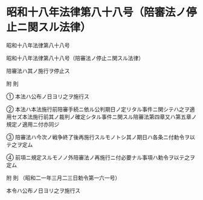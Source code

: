 # 昭和十八年法律第八十八号（陪審法ノ停止ニ関スル法律）

昭和十八年法律第八十八号

昭和十八年法律第八十八号（陪審法ノ停止ニ関スル法律）

陪審法ハ其ノ施行ヲ停止ス

附 則

① 本法ハ公布ノ日ヨリ之ヲ施行ス

② 本法ハ本法施行前陪審手続ニ依ル公判期日ノ定リタル事件ニ関シテハ之ヲ適用セズ本法施行前其ノ裁判ノ確定シタル事件ニ関スル陪審法第四章又ハ第五章ノ規定ノ適用ニ付亦同ジ

③ 陪審法ハ今次ノ戦争終了後再施行スルモノトシ其ノ期日ハ各条ニ付勅令ヲ以テ之ヲ定ム

④ 前項ニ規定スルモノノ外陪審法ノ再施行ニ付必要ナル事項ハ勅令ヲ以テ之ヲ定ム

附 則 （昭和二一年三月二三日勅令第一六一号）

本令ハ公布ノ日ヨリ之ヲ施行ス
